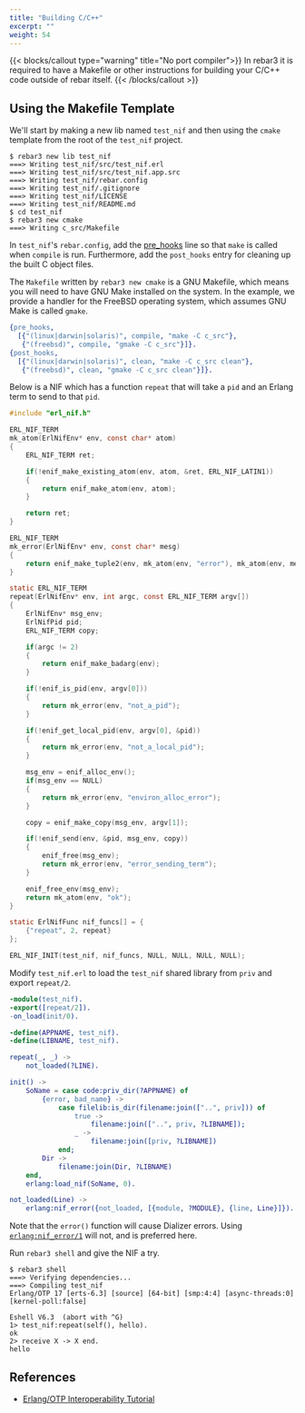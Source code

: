 ```yaml
---
title: "Building C/C++"
excerpt: ""
weight: 54
---
```


{{< blocks/callout type="warning" title="No port compiler">}}
In rebar3 it is required to have a Makefile or other instructions for building your C/C++ code outside of rebar itself.
{{< /blocks/callout >}}


## Using the Makefile Template

We'll start by making a new lib named `test_nif` and then using the `cmake` template from the root of the `test_nif` project.
```
$ rebar3 new lib test_nif
===> Writing test_nif/src/test_nif.erl
===> Writing test_nif/src/test_nif.app.src
===> Writing test_nif/rebar.config
===> Writing test_nif/.gitignore
===> Writing test_nif/LICENSE
===> Writing test_nif/README.md
$ cd test_nif
$ rebar3 new cmake
===> Writing c_src/Makefile
```
In `test_nif`'s `rebar.config`, add the [pre_hooks](http://www.rebar3.org/v3.0/docs/configuration#hooks) line so that `make` is called when `compile` is run. Furthermore, add the `post_hooks` entry for cleaning up the built C object files.

The `Makefile` written by `rebar3 new cmake` is a GNU Makefile, which means you will need to have GNU Make installed on the system. In the example, we provide a handler for the FreeBSD operating system, which assumes GNU Make is called `gmake`.

```erlang
{pre_hooks,
  [{"(linux|darwin|solaris)", compile, "make -C c_src"},
   {"(freebsd)", compile, "gmake -C c_src"}]}.
{post_hooks,
  [{"(linux|darwin|solaris)", clean, "make -C c_src clean"},
   {"(freebsd)", clean, "gmake -C c_src clean"}]}.
```
Below is a NIF which has a function `repeat` that will take a `pid` and an Erlang term to send to that `pid`.

```c
#include "erl_nif.h"

ERL_NIF_TERM
mk_atom(ErlNifEnv* env, const char* atom)
{
    ERL_NIF_TERM ret;

    if(!enif_make_existing_atom(env, atom, &ret, ERL_NIF_LATIN1))
    {
        return enif_make_atom(env, atom);
    }

    return ret;
}

ERL_NIF_TERM
mk_error(ErlNifEnv* env, const char* mesg)
{
    return enif_make_tuple2(env, mk_atom(env, "error"), mk_atom(env, mesg));
}

static ERL_NIF_TERM
repeat(ErlNifEnv* env, int argc, const ERL_NIF_TERM argv[])
{
    ErlNifEnv* msg_env;
    ErlNifPid pid;
    ERL_NIF_TERM copy;

    if(argc != 2)
    {
        return enif_make_badarg(env);
    }

    if(!enif_is_pid(env, argv[0]))
    {
        return mk_error(env, "not_a_pid");
    }

    if(!enif_get_local_pid(env, argv[0], &pid))
    {
        return mk_error(env, "not_a_local_pid");
    }

    msg_env = enif_alloc_env();
    if(msg_env == NULL)
    {
        return mk_error(env, "environ_alloc_error");
    }

    copy = enif_make_copy(msg_env, argv[1]);

    if(!enif_send(env, &pid, msg_env, copy))
    {
        enif_free(msg_env);
        return mk_error(env, "error_sending_term");
    }

    enif_free_env(msg_env);
    return mk_atom(env, "ok");
}

static ErlNifFunc nif_funcs[] = {
    {"repeat", 2, repeat}
};

ERL_NIF_INIT(test_nif, nif_funcs, NULL, NULL, NULL, NULL);
```

Modify `test_nif.erl` to load the `test_nif` shared library from `priv` and export `repeat/2`.

```erlang
-module(test_nif).
-export([repeat/2]).
-on_load(init/0).

-define(APPNAME, test_nif).
-define(LIBNAME, test_nif).

repeat(_, _) ->
    not_loaded(?LINE).

init() ->
    SoName = case code:priv_dir(?APPNAME) of
        {error, bad_name} ->
            case filelib:is_dir(filename:join(["..", priv])) of
                true ->
                    filename:join(["..", priv, ?LIBNAME]);
                _ ->
                    filename:join([priv, ?LIBNAME])
            end;
        Dir ->
            filename:join(Dir, ?LIBNAME)
    end,
    erlang:load_nif(SoName, 0).

not_loaded(Line) ->
    erlang:nif_error({not_loaded, [{module, ?MODULE}, {line, Line}]}).
```

Note that the `error()` function will cause Dializer errors. Using [`erlang:nif_error/1`](https://erlang.org/doc/man/erlang.html#nif_error-1) will not, and is preferred here.

Run `rebar3 shell` and give the NIF a try.

```
$ rebar3 shell
===> Verifying dependencies...
===> Compiling test_nif
Erlang/OTP 17 [erts-6.3] [source] [64-bit] [smp:4:4] [async-threads:0] [kernel-poll:false]

Eshell V6.3  (abort with ^G)
1> test_nif:repeat(self(), hello).
ok
2> receive X -> X end.
hello
```

## References

  * [Erlang/OTP Interoperability Tutorial](http://www.erlang.org/doc/tutorial/introduction.html)
